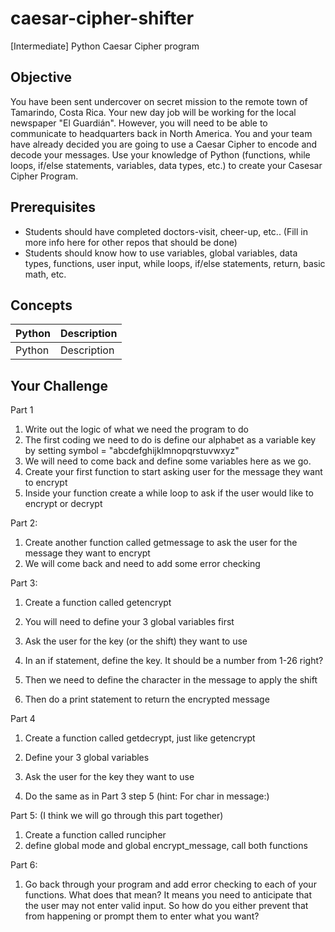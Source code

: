 # caesar-cipher-shifter
[Intermediate] Python Caesar Cipher program 


## Objective
You have been sent undercover on secret mission to the remote town of Tamarindo, Costa Rica. Your new day job will be working for the local newspaper "El Guardián". However, you will need to be able to communicate to headquarters back in North America. You and your team have already decided you are going to use a Caesar Cipher to encode and decode your messages. Use your knowledge of Python (functions, while loops, if/else statements, variables, data types, etc.) to create your Casesar Cipher Program.

## Prerequisites
- Students should have completed doctors-visit, cheer-up, etc.. (Fill in more info here for other repos that should be done)
- Students should know how to use variables, global variables, data types, functions, user input, while loops, if/else statements, return, basic math, etc.

## Concepts
Python  |  Description
--------|-------------
Python  |  Description


## Your Challenge

Part 1
 1. Write out the logic of what we need the program to do
 2. The first coding we need to do is define our alphabet as a variable key by setting symbol = "abcdefghijklmnopqrstuvwxyz"
 3. We will need to come back and define some variables here as we go.
 4. Create your first function to start asking user for the message they want to encrypt
 5. Inside your function create a while loop to ask if the user would like to encrypt or decrypt

Part 2:
 1. Create another function called getmessage to ask the user for the message they want to encrypt
 2. We will come back and need to add some error checking

Part 3:
 1. Create a function called getencrypt
 2. You will need to define your 3 global variables first
 3. Ask the user for the key (or the shift) they want to use
 4. In an if statement, define the key. It should be a number from 1-26 right?

 5. Then we need to define the character in the message to apply the shift
  
 6. Then do a print statement to return the encrypted message


Part 4
 1. Create a function called getdecrypt, just like getencrypt
 2. Define your 3 global variables
 3. Ask the user for the key they want to use

 4. Do the same  as in Part 3 step 5 (hint: For char in message:) 


Part 5: (I think we will go through this part together)
 1. Create a function called runcipher
 2. define global mode and global encrypt_message, call both functions


Part 6:
 1. Go back through your program and add error checking to each of your functions. What does that mean? It means you need to anticipate that the user may not enter valid input. So how do you either prevent that from happening or prompt them to enter what you want?



